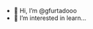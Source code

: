 - 👋 Hi, I’m @gfurtadooo
- 👀 I’m interested in learn...


<!---
gfurtadooo/gfurtadooo is a ✨ special ✨ repository because its `README.md` (this file) appears on your GitHub profile.
You can click the Preview link to take a look at your changes.
--->
